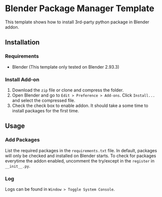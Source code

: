 # Blender Package Manager Template

This template shows how to install 3rd-party python package in Blender addon.

## Installation
### Requirements
- Blender (This template only tested on Blender 2.93.3)
  
### Install Add-on
1. Download the `zip` file or clone and compress the folder.
2. Open Blender and go to `Edit > Preference > Add-ons`. Click `Install...` and select the compressed file.
3. Check the check box to enable addon. It should take a some time to install packages for the first time.

## Usage
### Add Packages
List the required packages in the `requirements.txt` file. In default, packages will only be checked and installed on Blender starts. To check for packages everytime the addon enabled, uncomment the try/except in the `register` in `__init__.py`.

### Log
Logs can be found in `Window > Toggle System Console`.